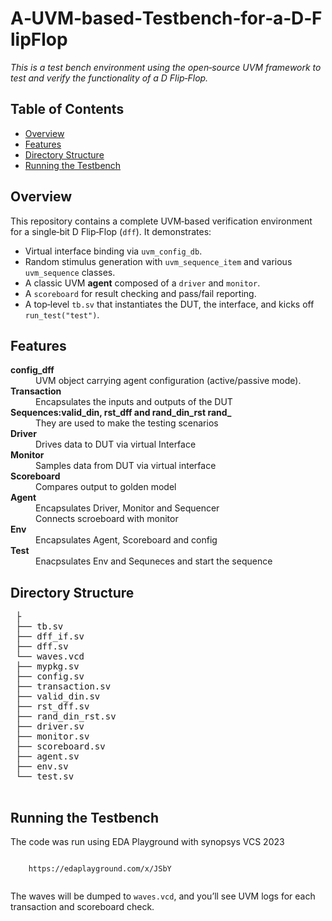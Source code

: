 <!DOCTYPE html>
<html lang="en">
<head>
  <meta charset="UTF-8">
 
</head>
<body>

  <h1>A‑UVM‑based‑Testbench‑for‑a‑D‑FlipFlop</h1>
  <p><em>This is a test bench environment using the open‑source UVM framework to test and verify the functionality of a D Flip‑Flop.</em></p>

  <h2>Table of Contents</h2>
  <ul>
    <li><a href="#overview">Overview</a></li>
    <li><a href="#features">Features</a></li>
    <li><a href="#directory-structure">Directory Structure</a></li>
    <li><a href="#running-the-testbench">Running the Testbench</a></li>
  </ul>

  <h2 id="overview">Overview</h2>
  <p>
    This repository contains a complete UVM‑based verification environment for a single‑bit D Flip‑Flop
    (<code>dff</code>). It demonstrates:
  </p>
  <ul>
    <li>Virtual interface binding via <code>uvm_config_db</code>.</li>
    <li>Random stimulus generation with <code>uvm_sequence_item</code> and various <code>uvm_sequence</code> classes.</li>
    <li>A classic UVM <strong>agent</strong> composed of a <code>driver</code> and <code>monitor</code>.</li>
    <li>A <code>scoreboard</code> for result checking and pass/fail reporting.</li>
    <li>A top‑level <code>tb.sv</code> that instantiates the DUT, the interface, and kicks off <code>run_test("test")</code>.</li>
  </ul>

  <h2 id="features">Features</h2>
  <dl>
    <dt><strong>config_dff</strong></dt>
    <dd>UVM object carrying agent configuration (active/passive mode).</dd>
    <dt><strong>  </strong></dt>
    <dd>  </dd>
        <dt><strong> Transaction </strong></dt>
    <dd> Encapsulates the inputs and outputs of the DUT </dd>
        <dt><strong> Sequences:valid_din, rst_dff and rand_din_rst rand_ </strong></dt>
    <dd> They are used to make the testing scenarios </dd>
        <dt><strong> Driver </strong></dt>
    <dd> Drives data to DUT via virtual Interface </dd>
        <dt><strong> Monitor </strong></dt>
    <dd> Samples data from DUT via virtual interface </dd>
            <dt><strong> Scoreboard </strong></dt>
    <dd> Compares output to golden model  </dd>
        <dt><strong> Agent </strong></dt>
    <dd> Encapsulates Driver, Monitor and Sequencer </dd>
    <dd> Connects scroeboard with monitor </dd>
        <dt><strong> Env </strong></dt>
    <dd> Encapsulates Agent, Scoreboard and config </dd>
        <dt><strong> Test </strong></dt>
    <dd> Enacpsulates Env and Sequneces and start the sequence </dd>
    

  </dl>

  <h2 id="directory-structure">Directory Structure</h2>
  <pre>
 ├
 ├── tb.sv
 ├── dff_if.sv
 ├── dff.sv               
 └── waves.vcd
 ├── mypkg.sv
 ├── config.sv
 ├── transaction.sv
 ├── valid_din.sv
 ├── rst_dff.sv
 ├── rand_din_rst.sv
 ├── driver.sv
 ├── monitor.sv
 ├── scoreboard.sv
 ├── agent.sv
 ├── env.sv
 └── test.sv
  </pre>



  <h2 id="running-the-testbench">Running the Testbench</h2>
  <p>The code was run using EDA Playground with synopsys VCS 2023</p>
  <pre><code>
    https://edaplayground.com/x/JSbY
  </code></pre>
  <p>The waves will be dumped to <code>waves.vcd</code>, and you’ll see UVM logs for each transaction and scoreboard check.</p>


</body>
</html>
